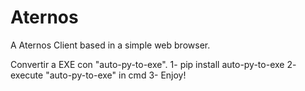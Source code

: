 # Aternos
A Aternos Client based in a simple web browser.

Convertir a EXE con "auto-py-to-exe".
1- pip install auto-py-to-exe
2- execute "auto-py-to-exe" in cmd
3- Enjoy!
